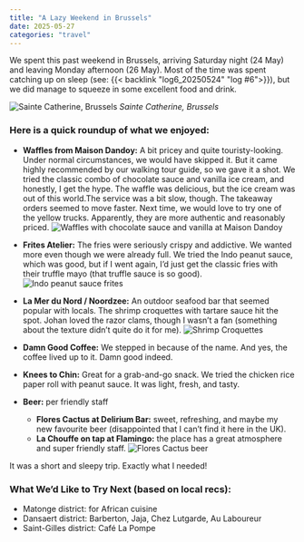 ```yaml
---
title: "A Lazy Weekend in Brussels"
date: 2025-05-27
categories: "travel"
---
```



We spent this past weekend in Brussels, arriving Saturday night (24 May) and leaving Monday afternoon (26 May). Most of the time was spent catching up on sleep (see: {{< backlink "log6_20250524" "log #6">}}), but we did manage to squeeze in some excellent food and drink.

![Sainte Catherine, Brussels](/images/notes/a_lazy_weekend_in_brussels/brussels.jpg)
*Sainte Catherine, Brussels*

### Here is a quick roundup of what we enjoyed:
* **Waffles from Maison Dandoy:** A bit pricey and quite touristy-looking. Under normal circumstances, we would have skipped it. But it came highly recommended by our walking tour guide, so we gave it a shot. We tried the classic combo of chocolate sauce and vanilla ice cream, and honestly, I get the hype. The waffle was delicious, but the ice cream was out of this world.The service was a bit slow, though. The takeaway orders seemed to move faster. Next time, we would love to try one of the yellow trucks. Apparently, they are more authentic and reasonably priced.
![Waffles with chocolate sauce and vanilla at Maison Dandoy](/images/notes/a_lazy_weekend_in_brussels/maison_dandoy.jpg)

* **Frites Atelier:** The fries were seriously crispy and addictive. We wanted more even though we were already full. We tried the Indo peanut sauce, which was good, but if I went again, I’d just get the classic fries with their truffle mayo (that truffle sauce is so good).
![Indo peanut sauce frites](/images/notes/a_lazy_weekend_in_brussels/frites_atelier.jpg)

* **La Mer du Nord / Noordzee:** An outdoor seafood bar that seemed popular with locals. The shrimp croquettes with tartare sauce hit the spot. Johan loved the razor clams, though I wasn’t a fan (something about the texture didn’t quite do it for me).
![Shrimp Croquettes](/images/notes/a_lazy_weekend_in_brussels/mer_du_nord.jpg)

* **Damn Good Coffee:** We stepped in because of the name. And yes, the coffee lived up to it. Damn good indeed.
* **Knees to Chin:** Great for a grab-and-go snack. We tried the chicken rice paper roll with peanut sauce. It was light, fresh, and tasty.
* **Beer:**
per friendly staff
    * **Flores Cactus at Delirium Bar:** sweet, refreshing, and maybe my new favourite beer (disappointed that I can’t find it here in the UK).
    * **La Chouffe on tap at Flamingo:** the place has a great atmosphere and super friendly staff.
![Flores Cactus beer](/images/notes/a_lazy_weekend_in_brussels/cactus_beer.jpg)

It was a short and sleepy trip. Exactly what I needed!

### What We’d Like to Try Next (based on local recs):
* Matonge district: for African cuisine
* Dansaert district: Barberton, Jaja, Chez Lutgarde, Au Laboureur
* Saint-Gilles district: Café La Pompe
